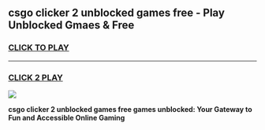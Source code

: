 
## csgo clicker 2 unblocked games free - Play Unblocked Gmaes & Free
<h3>
<a href="https://news.freeplayer.one?title=csgo_clicker_2_unblocked_games_free&ref=23F">CLICK TO PLAY</a></h3>
<hr>

<h3>
<a href="https://news.freeplayer.one?title=csgo_clicker_2_unblocked_games_free&ref=23F">CLICK 2 PLAY</a>
  
</h3>

<a href="https://news.freeplayer.one?title=csgo_clicker_2_unblocked_games_free&ref=23F/"><img src="https://clearcache.store/games.png"></a>


**csgo clicker 2 unblocked games free games unblocked: Your Gateway to Fun and Accessible Online Gaming**
